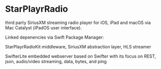 # StarPlayrRadio

third party SiriusXM streaming radio player for iOS, iPad and macOS via Mac Catalyst (iPadOS user interface).

Linked depenencies via Swift Package Manager:

StarPlayrRadioKit middleware, SiriusXM abstraction layer, HLS streamer

SwifterLite embedded webserver based on Swifter with its focus on REST, json, audio/video streaming, data, bytes, and ping
